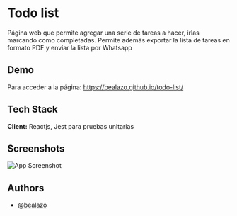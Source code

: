 
# Todo  list

Página web que permite agregar una serie de tareas a hacer, irlas marcando como completadas.
Permite además exportar la lista de tareas en formato PDF y enviar la lista por Whatsapp

## Demo

Para acceder a la página: https://bealazo.github.io/todo-list/

## Tech Stack

**Client:** Reactjs, Jest para pruebas unitarias

## Screenshots

![App Screenshot](https://bealazo.github.io/portfolio/images/pic-14.png)

## Authors

- [@bealazo](https://github.com/bealazo)


